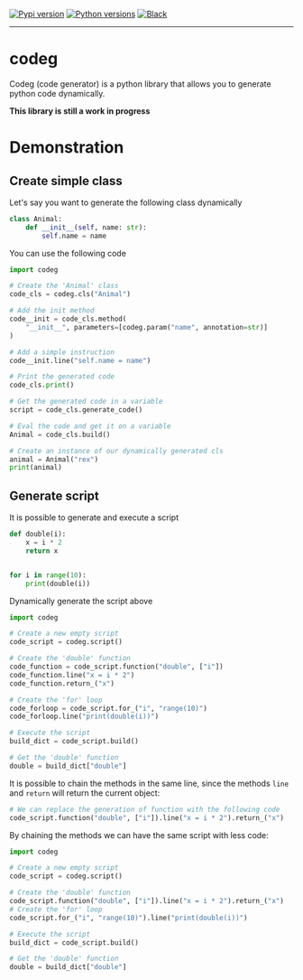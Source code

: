 [![Pypi version](https://img.shields.io/pypi/v/codeg.svg)](https://pypi.org/project/codeg/) [![Python versions](https://img.shields.io/pypi/pyversions/codeg.svg)](https://pypi.org/project/codeg/) [![Black](https://img.shields.io/badge/code%20style-black-000000.svg)](https://github.com/psf/black)

-----------------

# codeg

Codeg (code generator) is a python library that allows you to generate python code dynamically.

**This library is still a work in progress**

# Demonstration

## Create simple class

Let's say you want to generate the following class dynamically

```python
class Animal:
    def __init__(self, name: str):
        self.name = name
```



You can use the following code

```python
import codeg

# Create the 'Animal' class
code_cls = codeg.cls("Animal")

# Add the init method
code__init = code_cls.method(
    "__init__", parameters=[codeg.param("name", annotation=str)]
)

# Add a simple instruction
code__init.line("self.name = name")

# Print the generated code
code_cls.print()

# Get the generated code in a variable
script = code_cls.generate_code()

# Eval the code and get it on a variable
Animal = code_cls.build()

# Create an instance of our dynamically generated cls
animal = Animal("rex")
print(animal)
```

## Generate script

It is possible to generate and execute a script

```python
def double(i):
    x = i * 2
    return x


for i in range(10):
    print(double(i))
```

Dynamically generate the script above

```python
import codeg

# Create a new empty script
code_script = codeg.script()

# Create the 'double' function
code_function = code_script.function("double", ["i"])
code_function.line("x = i * 2")
code_function.return_("x")

# Create the 'for' loop
code_forloop = code_script.for_("i", "range(10)")
code_forloop.line("print(double(i))")

# Execute the script
build_dict = code_script.build()

# Get the 'double' function
double = build_dict["double"]
```

It is possible to chain the methods in the same line, since the methods ``line`` and ``return`` will return the current object:

```python
# We can replace the generation of function with the following code
code_script.function("double", ["i"]).line("x = i * 2").return_("x")
```

By chaining the methods we can have the same script with less code:

```python
import codeg

# Create a new empty script
code_script = codeg.script()

# Create the 'double' function
code_script.function("double", ["i"]).line("x = i * 2").return_("x")
# Create the 'for' loop
code_script.for_("i", "range(10)").line("print(double(i))")

# Execute the script
build_dict = code_script.build()

# Get the 'double' function
double = build_dict["double"]
```
